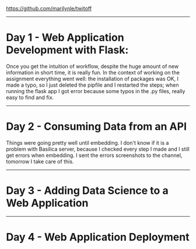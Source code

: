 
https://github.com/marilynle/twitoff

--------------------
# Day 1 - Web Application Development with Flask: 
Once you get the intuition of workflow, despite the huge amount of new information in short time, it is really fun. In the context of working on the assignment everything went well: the installation of packages was OK, I made a typo, so I just deleted the pipfile and I restarted the steps;  when running the flask app I got error because some typos in the .py files, really easy to find and fix. 

--------------------
# Day 2 - Consuming Data from an API
Things were going pretty well until embedding. I don't know if it is a problem with Basilica server, because I checked every step I made and I still get errors when embedding. I sent the errors screenshots to the channel, tomorrow I take care of this.

--------------------
# Day 3 - Adding Data Science to a Web Application

--------------------
# Day 4 - Web Application Deployment

